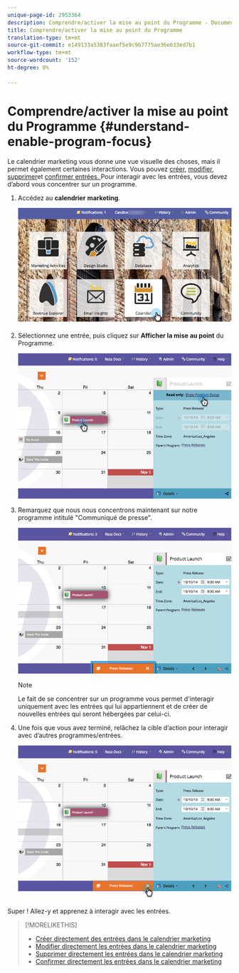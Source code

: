 ```yaml
---
unique-page-id: 2953364
description: Comprendre/activer la mise au point du Programme - Documentation du marketing - Documentation du produit
title: Comprendre/activer la mise au point du Programme
translation-type: tm+mt
source-git-commit: e149133a5383faaef5e9c9b7775ae36e633ed7b1
workflow-type: tm+mt
source-wordcount: '152'
ht-degree: 0%

---
```



# Comprendre/activer la mise au point du Programme {#understand-enable-program-focus}

Le calendrier marketing vous donne une vue visuelle des choses, mais il permet également certaines interactions. Vous pouvez [créer](../../../../product-docs/core-marketo-concepts/marketing-calendar/working-with-the-calendar/create-entries-directly-in-the-marketing-calendar.md), [modifier](../../../../product-docs/core-marketo-concepts/marketing-calendar/working-with-the-calendar/edit-entries-directly-in-the-marketing-calendar.md), [supprimer](../../../../product-docs/core-marketo-concepts/marketing-calendar/working-with-the-calendar/delete-entries-directly-in-the-marketing-calendar.md)et [confirmer entrées. ](../../../../product-docs/core-marketo-concepts/marketing-calendar/working-with-the-calendar/confirm-entries-directly-in-the-marketing-calendar.md) Pour interagir avec les entrées, vous devez d’abord vous concentrer sur un programme.

1. Accédez au **calendrier** **marketing**.

   ![](assets/2017-05-10-15-30-47-1.png)

1. Sélectionnez une entrée, puis cliquez sur **Afficher la mise au point** du Programme.

   ![](assets/image2014-10-20-13-3a24-3a3.png)

1. Remarquez que nous nous concentrons maintenant sur notre programme intitulé &quot;Communiqué de presse&quot;.

   ![](assets/image2014-10-20-13-3a24-3a15.png)

   >[!NOTE]
   >
   >Le fait de se concentrer sur un programme vous permet d&#39;interagir uniquement avec les entrées qui lui appartiennent et de créer de nouvelles entrées qui seront hébergées par celui-ci.

1. Une fois que vous avez terminé, relâchez la cible d’action pour interagir avec d’autres programmes/entrées.

   ![](assets/image2014-10-20-13-3a24-3a24.png)

Super ! Allez-y et apprenez à interagir avec les entrées.

>[!MORELIKETHIS]
>
>* [Créer directement des entrées dans le calendrier marketing](../../../../product-docs/core-marketo-concepts/marketing-calendar/working-with-the-calendar/create-entries-directly-in-the-marketing-calendar.md)
>* [Modifier directement les entrées dans le calendrier marketing](../../../../product-docs/core-marketo-concepts/marketing-calendar/working-with-the-calendar/edit-entries-directly-in-the-marketing-calendar.md)
>* [Supprimer directement les entrées dans le calendrier marketing](../../../../product-docs/core-marketo-concepts/marketing-calendar/working-with-the-calendar/delete-entries-directly-in-the-marketing-calendar.md)
>* [Confirmer directement les entrées dans le calendrier marketing](../../../../product-docs/core-marketo-concepts/marketing-calendar/working-with-the-calendar/confirm-entries-directly-in-the-marketing-calendar.md)

>



